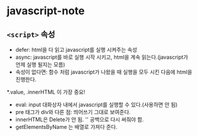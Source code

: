 # javascript-note

## `<script>` 속성
* defer: html을 다 읽고 javascript를 실행 시켜주는 속성
* async: javascript를 바로 실행 시작 시키고, html을 계속 읽는다.(javascript가 언제 실행 될지는 모름)
* 속성이 없다면: 함수 처럼 javascript가 나왔을 때 실행을 모두 시킨 다음에 html을 진행한다. 

*.value, .innerHTML 이 가장 중요!
* eval: input 대화상자 내에서 javascript를 실행할 수 있다.(사용하면 안 됨)
* pre 태그가 div와 다른 점: 띄어쓰기 그대로 보여준다.
* innerHTML은 Delete가 안 됨. '' 공백으로 다시 써줘야 함.
* getElementsByName 는 배열로 가져다 준다.
